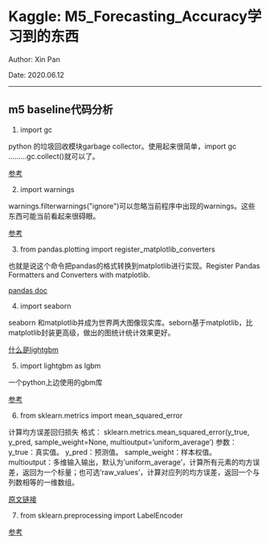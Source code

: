 # Kaggle: M5_Forecasting_Accuracy学习到的东西

Author: Xin Pan

Date: 2020.06.12

----

## m5 baseline代码分析

1. import gc

python 的垃圾回收模块garbage collector。使用起来很简单，import gc .........gc.collect()就可以了。

[参考](https://www.jianshu.com/p/b6a20c812ce4)



2. import warnings

 warnings.filterwarnings("ignore")可以忽略当前程序中出现的warnings。这些东西可能当前看起来很碍眼。

[参考](https://blog.csdn.net/u013544265/article/details/28617527)



3. from pandas.plotting import register_matplotlib_converters

也就是说这个命令把pandas的格式转换到matplotlib进行实现。Register Pandas Formatters and Converters with matplotlib.

[pandas doc](https://pandas.pydata.org/pandas-docs/stable/reference/api/pandas.plotting.register_matplotlib_converters.html)



4. import seaborn

seaborn 和matplotlib并成为世界两大图像现实库。seborn基于matplotlib，比matplotlib封装更高级，做出的图统计统计效果更好。

[什么是lightgbm](https://zhuanlan.zhihu.com/p/52583923)



5. import lightgbm as lgbm

一个python上边使用的gbm库

[参考](https://zhuanlan.zhihu.com/p/52583923)



6. from sklearn.metrics import mean_squared_error

计算均方误差回归损失
格式：
sklearn.metrics.mean_squared_error(y_true, y_pred, sample_weight=None, multioutput=’uniform_average’)
参数：
y_true：真实值。
y_pred：预测值。
sample_weight：样本权值。
multioutput：多维输入输出，默认为’uniform_average’，计算所有元素的均方误差，返回为一个标量；也可选‘raw_values’，计算对应列的均方误差，返回一个与列数相等的一维数组。

[原文链接](https://blog.csdn.net/Dear_D/java/article/details/86136779)



7. from sklearn.preprocessing import LabelEncoder

[参考](https://blog.csdn.net/kancy110/article/details/75043202)